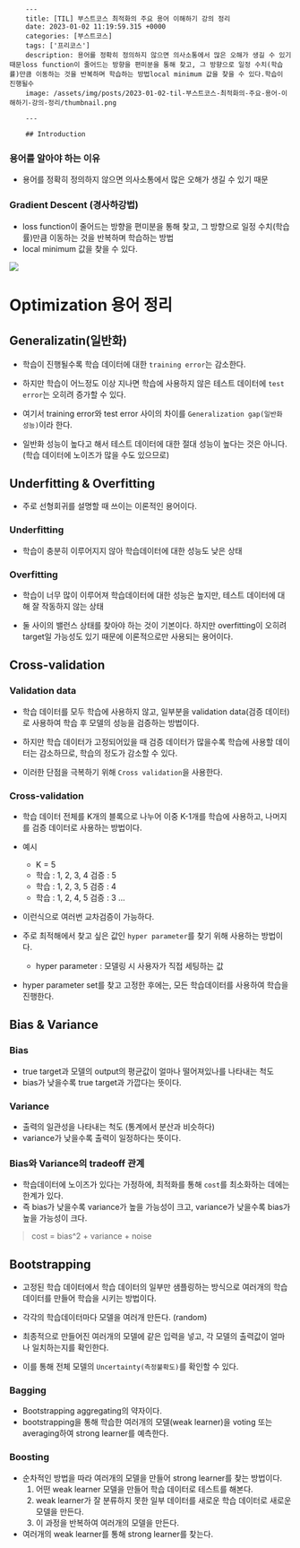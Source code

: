 

        ---
        title: [TIL] 부스트코스 최적화의 주요 용어 이해하기 강의 정리
        date: 2023-01-02 11:19:59.315 +0000
        categories: [부스트코스]
        tags: ['프리코스']
        description: 용어를 정확히 정의하지 않으면 의사소통에서 많은 오해가 생길 수 있기 때문loss function이 줄어드는 방향을 편미분을 통해 찾고, 그 방향으로 일정 수치(학습률)만큼 이동하는 것을 반복하며 학습하는 방법local minimum 값을 찾을 수 있다.학습이 진행될수
        image: /assets/img/posts/2023-01-02-til-부스트코스-최적화의-주요-용어-이해하기-강의-정리/thumbnail.png
        
        ---

        ## Introduction

### 용어를 알아야 하는 이유
- 용어를 정확히 정의하지 않으면 의사소통에서 많은 오해가 생길 수 있기 때문

### Gradient Descent (경사하강법)

- loss function이 줄어드는 방향을 편미분을 통해 찾고, 그 방향으로 일정 수치(학습률)만큼 이동하는 것을 반복하며 학습하는 방법
- local minimum 값을 찾을 수 있다.

![](/assets/img/posts/2023-01-02-til-부스트코스-최적화의-주요-용어-이해하기-강의-정리/img0.png)

# Optimization 용어 정리

## Generalizatin(일반화)

- 학습이 진행될수록 학습 데이터에 대한 `training error`는 감소한다.

- 하지만 학습이 어느정도 이상 지나면 학습에 사용하지 않은 테스트 데이터에 `test error`는 오히려 증가할 수 있다.

- 여기서 training error와 test error 사이의 차이를 `Generalization gap(일반화 성능)`이라 한다.

- 일반화 성능이 높다고 해서 테스트 데이터에 대한 절대 성능이 높다는 것은 아니다. (학습 데이터에 노이즈가 많을 수도 있으므로)

## Underfitting & Overfitting

- 주로 선형회귀를 설명할 때 쓰이는 이론적인 용어이다.

### Underfitting
- 학습이 충분히 이루어지지 않아 학습데이터에 대한 성능도 낮은 상태

### Overfitting
- 학습이 너무 많이 이루어져 학습데이터에 대한 성능은 높지만, 테스트 데이터에 대해 잘 작동하지 않는 상태

- 둘 사이의 밸런스 상태를 찾아야 하는 것이 기본이다. 하지만 overfitting이 오히려 target일 가능성도 있기 때문에 이론적으로만 사용되는 용어이다.

## Cross-validation

### Validation data

- 학습 데이터를 모두 학습에 사용하지 않고, 일부분을 validation data(검증 데이터)로 사용하여 학습 후 모델의 성능을 검증하는 방법이다.

- 하지만 학습 데이터가 고정되어있을 때 검증 데이터가 많을수록 학습에 사용할 데이터는 감소하므로, 학습의 정도가 감소할 수 있다.

- 이러한 단점을 극복하기 위해 `Cross validation`을 사용한다.

### Cross-validation

- 학습 데이터 전체를 K개의 블록으로 나누어 이중 K-1개를 학습에 사용하고, 나머지를 검증 데이터로 사용하는 방법이다.

- 예시

    - K = 5
    - 학습 : 1, 2, 3, 4  검증 : 5
    - 학습 : 1, 2, 3, 5  검증 : 4
    - 학습 : 1, 2, 4, 5  검증 : 3
    ...
    
- 이런식으로 여러번 교차검증이 가능하다.

- 주로 최적해에서 찾고 싶은 값인 `hyper parameter`를 찾기 위해 사용하는 방법이다.
    - hyper parameter : 모델링 시 사용자가 직접 세팅하는 값

- hyper parameter set를 찾고 고정한 후에는, 모든 학습데이터를 사용하여 학습을 진행한다.

## Bias & Variance

### Bias

- true target과 모델의 output의 평균값이 얼마나 떨어져있나를 나타내는 척도
- bias가 낮을수록 true target과 가깝다는 뜻이다.

### Variance

- 출력의 일관성을 나타내는 척도 (통계에서 분산과 비슷하다)
- variance가 낮을수록 출력이 일정하다는 뜻이다.

### Bias와 Variance의 tradeoff 관계

- 학습데이터에 노이즈가 있다는 가정하에, 최적화를 통해 `cost`를 최소화하는 데에는 한계가 있다.
- 즉 bias가 낮을수록 variance가 높을 가능성이 크고, variance가 낮을수록 bias가 높을 가능성이 크다.

> cost = bias^2 + variance + noise

## Bootstrapping

- 고정된 학습 데이터에서 학습 데이터의 일부만 샘플링하는 방식으로 여러개의 학습 데이터를 만들어 학습을 시키는 방법이다.

- 각각의 학습데이터마다 모델을 여러개 만든다. (random)

- 최종적으로 만들어진 여러개의 모델에 같은 입력을 넣고, 각 모델의 출력값이 얼마나 일치하는지를 확인한다.

- 이를 통해 전체 모델의 `Uncertainty(측정불확도)`를 확인할 수 있다.

### Bagging

- Bootstrapping aggregating의 약자이다.
- bootstrapping을 통해 학습한 여러개의 모델(weak learner)을 voting 또는 averaging하여 strong learner를 예측한다.

### Boosting

- 순차적인 방법을 따라 여러개의 모델을 만들어 strong learner를 찾는 방법이다.
	1. 어떤 weak learner 모델을 만들어 학습 데이터로 테스트를 해본다.
	2. weak learner가 잘 분류하지 못한 일부 데이터를 새로운 학습 데이터로 새로운 모델을 만든다.
	3. 이 과정을 반복하여 여러개의 모델을 만든다.
- 여러개의 weak learner를 통해 strong learner를 찾는다.



        